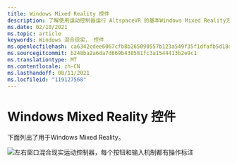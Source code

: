 ```yaml
---
title: Windows Mixed Reality 控件
description: 了解使用运动控制器运行 AltspaceVR 的基本Windows Mixed Reality方案。
ms.date: 02/10/2021
ms.topic: article
keywords: Windows 混合现实， 控件
ms.openlocfilehash: ca6342cdee6067cfb8b265090557b123a549f35f1dfafb5d18d11bb58b2cfb38
ms.sourcegitcommit: b248ba2a6da7d669b430581fc3a1544413b2e9c1
ms.translationtype: MT
ms.contentlocale: zh-CN
ms.lasthandoff: 08/11/2021
ms.locfileid: "119127568"
---
```

# <a name="windows-mixed-reality-controls"></a>Windows Mixed Reality 控件

下面列出了用于Windows Mixed Reality。

![左右窗口混合现实运动控制器，每个按钮和输入机制都有操作标注](images/windows-mixed-controls.jpg)